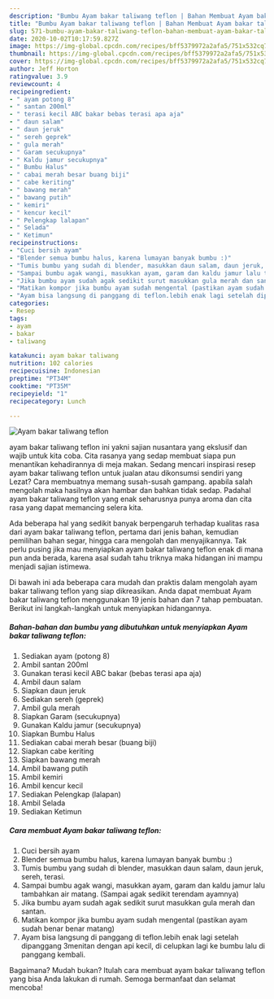 ```yaml
---
description: "Bumbu Ayam bakar taliwang teflon | Bahan Membuat Ayam bakar taliwang teflon Yang Sedap"
title: "Bumbu Ayam bakar taliwang teflon | Bahan Membuat Ayam bakar taliwang teflon Yang Sedap"
slug: 571-bumbu-ayam-bakar-taliwang-teflon-bahan-membuat-ayam-bakar-taliwang-teflon-yang-sedap
date: 2020-10-02T10:17:59.827Z
image: https://img-global.cpcdn.com/recipes/bff5379972a2afa5/751x532cq70/ayam-bakar-taliwang-teflon-foto-resep-utama.jpg
thumbnail: https://img-global.cpcdn.com/recipes/bff5379972a2afa5/751x532cq70/ayam-bakar-taliwang-teflon-foto-resep-utama.jpg
cover: https://img-global.cpcdn.com/recipes/bff5379972a2afa5/751x532cq70/ayam-bakar-taliwang-teflon-foto-resep-utama.jpg
author: Jeff Horton
ratingvalue: 3.9
reviewcount: 4
recipeingredient:
- " ayam potong 8"
- " santan 200ml"
- " terasi kecil ABC bakar bebas terasi apa aja"
- " daun salam"
- " daun jeruk"
- " sereh geprek"
- " gula merah"
- " Garam secukupnya"
- " Kaldu jamur secukupnya"
- " Bumbu Halus"
- " cabai merah besar buang biji"
- " cabe keriting"
- " bawang merah"
- " bawang putih"
- " kemiri"
- " kencur kecil"
- " Pelengkap lalapan"
- " Selada"
- " Ketimun"
recipeinstructions:
- "Cuci bersih ayam"
- "Blender semua bumbu halus, karena lumayan banyak bumbu :)"
- "Tumis bumbu yang sudah di blender, masukkan daun salam, daun jeruk, sereh, terasi."
- "Sampai bumbu agak wangi, masukkan ayam, garam dan kaldu jamur lalu tambahkan air matang. (Sampai agak sedikit terendam ayamnya)"
- "Jika bumbu ayam sudah agak sedikit surut masukkan gula merah dan santan."
- "Matikan kompor jika bumbu ayam sudah mengental (pastikan ayam sudah benar benar matang)"
- "Ayam bisa langsung di panggang di teflon.lebih enak lagi setelah dipanggang 3menitan dengan api kecil, di celupkan lagi ke bumbu lalu di panggang kembali."
categories:
- Resep
tags:
- ayam
- bakar
- taliwang

katakunci: ayam bakar taliwang 
nutrition: 102 calories
recipecuisine: Indonesian
preptime: "PT34M"
cooktime: "PT35M"
recipeyield: "1"
recipecategory: Lunch

---
```



![Ayam bakar taliwang teflon](https://img-global.cpcdn.com/recipes/bff5379972a2afa5/751x532cq70/ayam-bakar-taliwang-teflon-foto-resep-utama.jpg)


ayam bakar taliwang teflon ini yakni sajian nusantara yang ekslusif dan wajib untuk kita coba. Cita rasanya yang sedap membuat siapa pun menantikan kehadirannya di meja makan.
Sedang mencari inspirasi resep ayam bakar taliwang teflon untuk jualan atau dikonsumsi sendiri yang Lezat? Cara membuatnya memang susah-susah gampang. apabila salah mengolah maka hasilnya akan hambar dan bahkan tidak sedap. Padahal ayam bakar taliwang teflon yang enak seharusnya punya aroma dan cita rasa yang dapat memancing selera kita.

Ada beberapa hal yang sedikit banyak berpengaruh terhadap kualitas rasa dari ayam bakar taliwang teflon, pertama dari jenis bahan, kemudian pemilihan bahan segar, hingga cara mengolah dan menyajikannya. Tak perlu pusing jika mau menyiapkan ayam bakar taliwang teflon enak di mana pun anda berada, karena asal sudah tahu triknya maka hidangan ini mampu menjadi sajian istimewa.




Di bawah ini ada beberapa cara mudah dan praktis dalam mengolah ayam bakar taliwang teflon yang siap dikreasikan. Anda dapat membuat Ayam bakar taliwang teflon menggunakan 19 jenis bahan dan 7 tahap pembuatan. Berikut ini langkah-langkah untuk menyiapkan hidangannya.

<!--inarticleads1-->

##### Bahan-bahan dan bumbu yang dibutuhkan untuk menyiapkan Ayam bakar taliwang teflon:

1. Sediakan  ayam (potong 8)
1. Ambil  santan 200ml
1. Gunakan  terasi kecil ABC bakar (bebas terasi apa aja)
1. Ambil  daun salam
1. Siapkan  daun jeruk
1. Sediakan  sereh (geprek)
1. Ambil  gula merah
1. Siapkan  Garam (secukupnya)
1. Gunakan  Kaldu jamur (secukupnya)
1. Siapkan  Bumbu Halus
1. Sediakan  cabai merah besar (buang biji)
1. Siapkan  cabe keriting
1. Siapkan  bawang merah
1. Ambil  bawang putih
1. Ambil  kemiri
1. Ambil  kencur kecil
1. Sediakan  Pelengkap (lalapan)
1. Ambil  Selada
1. Sediakan  Ketimun




<!--inarticleads2-->

##### Cara membuat Ayam bakar taliwang teflon:

1. Cuci bersih ayam
1. Blender semua bumbu halus, karena lumayan banyak bumbu :)
1. Tumis bumbu yang sudah di blender, masukkan daun salam, daun jeruk, sereh, terasi.
1. Sampai bumbu agak wangi, masukkan ayam, garam dan kaldu jamur lalu tambahkan air matang. (Sampai agak sedikit terendam ayamnya)
1. Jika bumbu ayam sudah agak sedikit surut masukkan gula merah dan santan.
1. Matikan kompor jika bumbu ayam sudah mengental (pastikan ayam sudah benar benar matang)
1. Ayam bisa langsung di panggang di teflon.lebih enak lagi setelah dipanggang 3menitan dengan api kecil, di celupkan lagi ke bumbu lalu di panggang kembali.




Bagaimana? Mudah bukan? Itulah cara membuat ayam bakar taliwang teflon yang bisa Anda lakukan di rumah. Semoga bermanfaat dan selamat mencoba!

